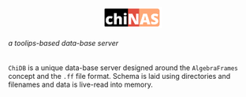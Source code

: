 <div align="center">
<img src="https://github.com/ChifiSource/image_dump/raw/main/chinas/chifiNAS.png" width="120"></img>
</div>

###### a toolips-based data-base server
`ChiDB` is a unique data-base server designed around the `AlgebraFrames` concept and the `.ff` file format. Schema is laid using directories and filenames and data is live-read into memory.
